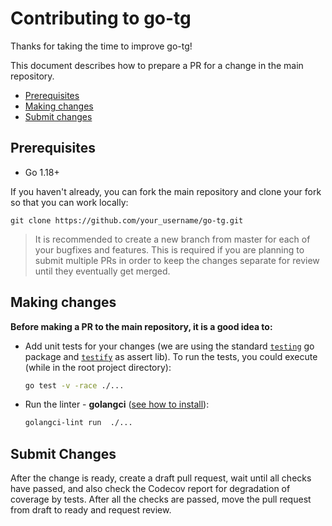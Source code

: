 # Contributing to go-tg

Thanks for taking the time to improve go-tg!

This document describes how to prepare a PR for a change in the main repository.

- [Prerequisites](#prerequisites)
- [Making changes](#making-changes)
- [Submit changes](#submit-changes)

## Prerequisites

- Go 1.18+

If you haven't already, you can fork the main repository and clone your fork so that you can work locally:

```
git clone https://github.com/your_username/go-tg.git
```

> It is recommended to create a new branch from master for each of your bugfixes and features.
> This is required if you are planning to submit multiple PRs in order to keep the changes separate for review until they eventually get merged.

## Making changes

**Before making a PR to the main repository, it is a good idea to:**

- Add unit tests for your changes (we are using the standard [`testing`](https://pkg.go.dev/testing) go package and [`testify`](https://github.com/stretchr/testify) as assert lib).
  To run the tests, you could execute (while in the root project directory):

  ```sh
  go test -v -race ./...
  ```

- Run the linter - **golangci** ([see how to install](https://golangci-lint.run/usage/install/#local-installation)):

  ```sh
  golangci-lint run  ./...
  ```

## Submit Changes

After the change is ready, create a draft pull request, wait until all checks have passed, and also check the Codecov report for degradation of coverage by tests. After all the checks are passed, move the pull request from draft to ready and request review.

